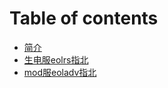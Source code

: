 # Table of contents

* [简介](README.md)
* [生电服eolrs指北](sheng-dian-fu-eolrs-zhi-bei.md)
* [mod服eoladv指北](mod-fu-eoladv-zhi-bei.md)
